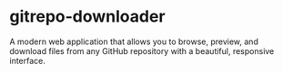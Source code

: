 # gitrepo-downloader
A modern web application that allows you to browse, preview, and download files from any GitHub repository with a beautiful, responsive interface.
